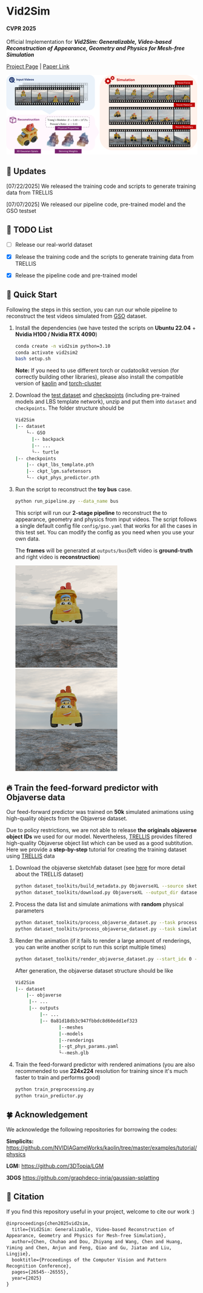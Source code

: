 # Vid2Sim 

#### CVPR 2025

Official Implementation for ***Vid2Sim: Generalizable, Video-based Reconstruction of Appearance, Geometry and Physics for Mesh-free Simulation***

[Project Page](https://czzzzh.github.io/Vid2Sim) | [Paper Link](https://www.arxiv.org/pdf/2506.06440)

![teaser](assets/teaser.png)



## 🔔 Updates
[07/22/2025] We released the training code and scripts to generate training data from TRELLIS

[07/07/2025] We released our pipeline code, pre-trained model and the GSO testset



## 🚧 TODO List 
- [ ] Release our real-world dataset

- [x] Release the training code and the scripts to generate training data from TRELLIS

- [x] Release the pipeline code and pre-trained model

  

## 🌟 Quick Start
Following the steps in this section, you can run our whole pipeline to reconstruct the test videos simulated from [GSO](https://app.gazebosim.org/GoogleResearch/fuel/collections/Scanned%20Objects%20by%20Google%20Research) dataset.  

1. Install the dependencies (we have tested the scripts on **Ubuntu 22.04** + **Nvidia H100 / Nvidia RTX 4090**)

   ```bash
   conda create -n vid2sim python=3.10
   conda activate vid2sim2
   bash setup.sh
   ```

   **Note:** If you need to use different torch or cudatoolkit version (for correctly building other libraries), please also install the compatible version of [kaolin](https://github.com/NVIDIAGameWorks/kaolin) and [torch-cluster](https://github.com/rusty1s/pytorch_cluster)

2. Download the [test dataset](https://drive.google.com/file/d/1VOCkvOLDFmJW0Ma6tqwaXW6vSRxhxe49/view?usp=sharing) and [checkpoints](https://drive.google.com/file/d/1_djvSuoLUXjewOBY77W7bGCt2Nywhk3C/view?usp=sharing) (including pre-trained models and LBS template network), unzip and put them into `dataset` and `checkpoints`. The folder structure should be

      ```bash
      Vid2Sim
      |-- dataset
          └-- GSO
          	|-- backpack
          	|-- ...
          	└-- turtle
      |-- checkpoints
          |-- ckpt_lbs_template.pth
          |-- ckpt_lgm.safetensors
          └-- ckpt_phys_predictor.pth
      ```

3. Run the script to reconstruct the **toy bus** case. 

   ```bash
   python run_pipeline.py --data_name bus
   ```

   This script will run our **2-stage pipeline** to reconstruct the to appearance, geometry and physics from input videos. The script follows a single default config file `config/gso.yaml` that works for all the cases in this test set. You can modify the config as you need when you use your own data.

   The **frames** will be generated at `outputs/bus`(left video is **ground-truth** and right video is **reconstruction**)

   <img src="assets/bus_gt.gif" alt="bus_gt" style="zoom:60%;" /> <img src="assets/bus_recon.gif" alt="bus_recon" style="zoom:60%;" />
   
   

## 🔥 Train the feed-forward predictor with Objaverse data

Our feed-forward predictor was trained on **50k** simulated animations using high-quality objects from the Objaverse dataset. 

Due to policy restrictions, we are not able to release **the originals objaverse object IDs** we used for our model. Nevertheless, [TRELLIS](https://github.com/microsoft/TRELLIS) provides filtered high-quality Objaverse object list which can be used as a good subtitution. Here we provide a **step-by-step** tutorial for creating the training dataset using [TRELLIS](https://github.com/microsoft/TRELLIS) data

1. Download the objaverse sketchfab dataset (see [here](https://github.com/microsoft/TRELLIS/blob/main/DATASET.md) for more detail about the TRELLIS dataset)

   ``` bash
   python dataset_toolkits/build_metadata.py ObjaverseXL --source sketchfab --output_dir dataset/objaverse
   python dataset_toolkits/download.py ObjaverseXL --output_dir dataset/objaverse
   ```

2. Process the data list and simulate animations with **random** physical parameters

   ```bash
   python dataset_toolkits/process_objaverse_dataset.py --task process
   python dataset_toolkits/process_objaverse_dataset.py --task simulate --start_idx 0 --end_idx 1 # Only simulate 1 object as an example
   ```

3. Render the animation (if it fails to render a large amount of renderings, you can write another script to run this script multiple times)

   ```bash
   python dataset_toolkits/render_objaverse_dataset.py --start_idx 0 --end_idx 1 # Only render 1 object as an example
   ```

   After generation, the objaverse dataset structure should be like

   ```bash
   Vid2Sim
   |-- dataset
       |-- objaverse
       	|-- ...
       	|-- outputs
       		|-- ...
       		|-- 0a81d18db3c947fbbdc8d60edd1ef323
                   |--meshes	
                   |--models
                   |--renderings
                   |--gt_phys_params.yaml
                   └--mesh.glb
   ```

4. Train the feed-forward predictor with rendered animations (you are also recommended to use **224x224** resolution for training since it's much faster to train and performs good)

   ```bash
   python train_preprocessing.py
   python train_predictor.py
   ```

   

## 🍀 Acknowledgement

We acknowledge the following repositories for borrowing the codes:

**Simplicits:** https://github.com/NVIDIAGameWorks/kaolin/tree/master/examples/tutorial/physics

**LGM:** https://github.com/3DTopia/LGM

**3DGS** https://github.com/graphdeco-inria/gaussian-splatting



## 📜 Citation	

If you find this repository useful in your project, welcome to cite our work :)

```
@inproceedings{chen2025vid2sim,
  title={Vid2Sim: Generalizable, Video-based Reconstruction of Appearance, Geometry and Physics for Mesh-free Simulation},
  author={Chen, Chuhao and Dou, Zhiyang and Wang, Chen and Huang, Yiming and Chen, Anjun and Feng, Qiao and Gu, Jiatao and Liu, Lingjie},
  booktitle={Proceedings of the Computer Vision and Pattern Recognition Conference},
  pages={26545--26555},
  year={2025}
}
```

